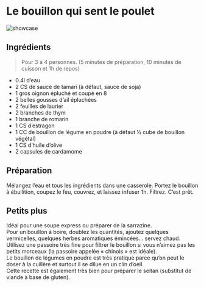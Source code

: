 # Le bouillon qui sent le poulet

![showcase](http://123veggie.fr/wp-content/uploads/2015/06/DSC01288.jpg)

## Ingrédients

> Pour 3 à 4 personnes. (5 minutes de préparation, 10 minutes de cuisson et 1h de repos)

* 0.4l d’eau
* 2 CS de sauce de tamari (à défaut, sauce de soja)
* 1 gros oignon épluché et coupé en 8
* 2 belles gousses d’ail épluchées
* 2 feuilles de laurier
* 2 branches de thym
* 1 branche de romarin
* 1 CS d’estragon
* 1 CC de bouillon de légume en poudre (à défaut ½ cube de bouillon végétal)
* 1 CS d’huile d’olive
* 2 capsules de cardamome

## Préparation

Mélangez l’eau et tous les ingrédients dans une casserole. Portez le bouillon à ébullition, coupez le feu, couvrez, et laissez infuser 1h. Filtrez. C’est prêt.

## Petits plus

Idéal pour une soupe express ou préparer de la sarrazine.  
Pour un bouillon à boire, doublez les quantités, ajoutez quelques vermicelles, quelques herbes aromatiques émincées… servez chaud.  
Utilisez une passoire très fine pour filtrer le bouillon si vous n’aimez pas les petits morceaux (la passoire appelée « chinois » est idéale).  
Le bouillon de légumes en poudre est très pratique parce qu’on peut le doser à la cuillère et surtout il se dilue en un clin d’oeil.  
Cette recette est également très bien pour préparer le seitan (substitut de viande à base de gluten).
